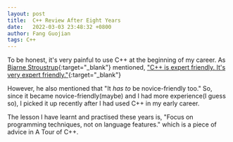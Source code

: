 ```yaml
---
layout: post
title:  C++ Review After Eight Years
date:   2022-03-03 23:48:32 +0800
author: Fang Guojian
tags: C++
---
```


To be honest, it's very painful to use C++ at the beginning of my career. As [Bjarne Stroustrup](https://www.stroustrup.com/){:target="_blank"} mentioned, ["C++ is expert friendly. It's very expert friendly."](https://www.youtube.com/watch?v=86xWVb4XIyE&t=947s){:target="_blank"}

However, he also mentioned that "It *has to* be novice-friendly too." So, since it became novice-friendly(maybe) and I had more experience(I guess so),  I picked it up recently after I had used C++ in my early career.

The lesson I have learnt and practised these years is, "Focus on programming techniques, not on language features." which is a piece of advice in A Tour of C++.
<!-- Novices friendly too. -->